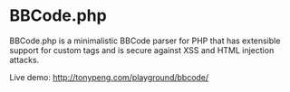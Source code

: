 BBCode.php
======

BBCode.php is a minimalistic BBCode parser for PHP that has extensible support for custom tags and is secure against XSS and HTML injection attacks.

Live demo: http://tonypeng.com/playground/bbcode/